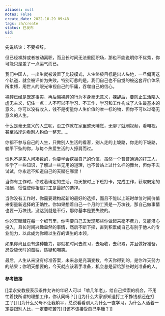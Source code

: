 ```yaml
---
aliases: null
notes: False
create_date: 2022-10-29 09:48
tags: zh/create
status: 已发布 
uid: 
---
```


先说结论：不要裸辞。

但已经裸辞或者被动离职，而且长时间无法重回职场，那也不能说明你不优秀，你可能只是差了一点运气而已。

我们中国人，一出生就被设置了比较模式，人生终极目标是出人头地，一旦偏离这个轨道，就会被评价为失败，特别可悲的是，我们自己也不自觉的被这套评价体系所束缚，用世人的眼光审视自己的平庸，吞噬自己的信心。

裸辞已经是既定事实，再后悔裸辞的行为本身毫无意义，裸辞后，要防止生活陷入虚无主义，记住一点：人不可以不学习、不工作，学习和工作构成了人生最基本的意义。你可以没有收入，钱不是衡量你人生价值的唯一标的物，但你不可以过毫无意义的人生。

什么是毫无意义的人生呢，没工作就在家里整天睡觉，无聊了就刷视频，看电视，甚至站岸边看别人钓鱼一整天……

你都不参与自己的人生，只做别人生活的看客，别人走的上坡路，你走的下坡路，躺平下坠的你，与每个热爱生活的人擦肩而过。

谁也不是来人间凑数的，你要学会挖掘自己的价值，虽然一个普普通通的打工人，空学了一些知识，了解过一些无用的道理，也不曾站上过什么样的舞台，但你不去试试，你永远不知道自己的天赋在哪里！

当你有工作时，你过着确定的生活，每天按时上下班打卡，完成工作，获取既定的报酬，惯性使你相信打工是最好的选择。

当你没有工作时，你需要建构起新的最好的选择，而且不能以上班时单位时间价值来衡量新选择的正确性。你如果想着自己一个月的工资是一万块钱，那自己做事情也要一万块钱，没达到就是不行，那你基本是要失败的。

你的天赋藏在每一个细节里，你需要自己去发现那些你做起来毫不费力，又能潜心投入，且长时间兴趣盎然的事情，然后不断下探，直到积累成自己有别于他人的专业能力，以此成为你赖以生存的谋生的本领。

如果你尚且没有这种能力，那就花时间去练习，去吸收，去积累，并且做好准备，忍受蛰伏时的孤独，质疑和嘲笑。

最后，人生从来没有标准答案，未来总是充满变数，今天你得到的，是你昨天努力的结果；你明天想要的，今天就应该着手准备，机会总是留给那些时刻准备的人。

#### 参考链接

[[梁永安教授表示条件允许的年轻人可以「啃几年老」，给自己探索的机会，不用忙着找所谓的理想工作，你认同吗？]]
[[为什么大家都知道打工不挣钱都还在打工？]]
[[为什么父母不让我躺平，总说看看别人为什么一直学习，为什么人活着一定要跟别人比，一定要吃苦?]]
[[该不该接受自己平庸？]]



